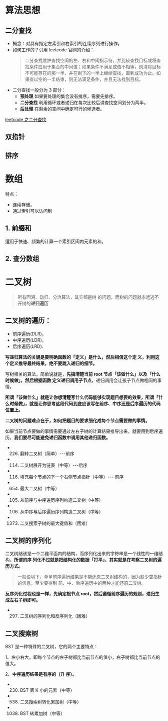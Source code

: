 # 算法思想

## 二分查找

- 概念：对具有指定左索引和右索引的连续序列进行操作。
- 如何工作的？引用 leetcode 官网的介绍：
  > 二分查找维护查找空间的左、右和中间指示符，并比较查找目标或将查找条件应用于集合的中间值；如果条件不满足或值不相等，则清除目标不可能存在的那一半，并在剩下的一半上继续查找，直到成功为止。如果查以空的一半结束，则无法满足条件，并且无法找到目标。
- 二分查找一般分为 3 部分：
  - **预处理** 如果要处理的集合没有排序，需要先排序。
  - **二分查找** 利用循环或者递归在每次比较后讲查找空间划分为两半。
  - **后处理** 在剩余的空间中确定可行的候选者。

[leetcode 之二分查找](https://leetcode-cn.com/leetbook/detail/binary-search/)

## 双指针

## 排序

# 数组

特点：

- 连续存储。
- 通过索引可以访问到

## 1. 前缀和

适用于快速、频繁的计算一个索引区间内元素的和。

## 2. 查分数组

# 二叉树

> 所有回溯、动归、分治算法，其实都是树 的问题，⽽树的问题就永远逃不开树的**递归遍历**

## 二叉树的遍历：

- 前序遍历(DLR)，
- 中序遍历(LDR)，
- 后序遍历(LRD).

**写递归算法的关键是要明确函数的「定义」是什么，然后相信这个定 义，利⽤这个定义推导最终结果，绝不要跳⼊递归的细节。**

写树相关的算法，简单说就是，**先搞清楚当前 root 节点「该做什么」以及「什么时候做」，然后根据函数 定义递归调⽤⼦节点**，递归调⽤会让孩⼦节点做相同的事情。

**所谓「该做什么」就是让你想清楚写什么代码能够实现题⽬想要的效果，所谓「什么时候做」，就是让你思考这段代码到底应该写在前序、中序还是后序遍历的代码位置上。**

**⼆叉树的问题难点在于，如何把题⽬的要求细化成每个节点需要做的事情。**

如果当前节点要做的事情需要通过左右⼦树的计算结果推导出来，就要⽤到后序遍历。**我们要尽可能避免递归函数中调⽤其他递归函数。**

- 226. 翻转⼆叉树（简单）---前序
- 114. ⼆叉树展开为链表（中等）---后序
- 116. 填充每个节点的下⼀个右侧节点指针（中等）--- 前序
- 654. 最⼤⼆叉树（中等）
- 105. 从前序与中序遍历序列构造⼆叉树（中等）
- 106. 从中序与后序遍历序列构造⼆叉树（中等）
- 1373. ⼆叉搜索⼦树的最⼤键值和（困难）

## 二叉树的序列化

⼆叉树结该是⼀个⼆维平⾯内的结构，⽽序列化出来的字符串是⼀个线性的⼀维结构。**所谓的序 列化不过就是把结构化的数据「打平」，其实就是在考察⼆叉树的遍历⽅式。**

> ⼀般语境下，单单前序遍历结果是不能还原⼆叉树结构的，因为缺少空指针的信息，⾄少要得到 前、中、后序遍历中的两种才能还原⼆叉树。

**反序列化过程也是⼀样，先确定根节点 root，然后遵循前序遍历的规则，递归⽣成左右⼦树即可。**

- 297. ⼆叉树的序列化和反序列化（困难）

## 二叉搜索树

BST 是⼀种特殊的⼆叉树，它的两个主要特点：

1、左⼩右⼤，即每个节点的左⼦树都⽐当前节点的值⼩，右⼦树都⽐当前节点的值⼤。

2、**中序遍历结果是有序的（升 序）。**

- 230. BST 第 K ⼩的元素（中等）
- 538. ⼆叉搜索树转化累加树（中等）
- 1038. BST 转累加树（中等）
